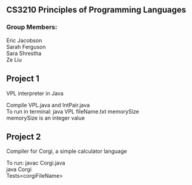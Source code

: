 ﻿## CS3210 Principles of Programming Languages
 ### Group Members:  
 Eric Jacobson  
 Sarah Ferguson  
 Sara Shrestha  
 Ze Liu  
 
 ## Project 1
 VPL interpreter in Java  
 
 Compile VPL.java and IntPair.java  
 To run in terminal: java VPL fileName.txt memorySize  
 memorySize is an integer value  
 
 ## Project 2  
 Compiler for Corgi, a simple calculator language 
   
 To run: 
 javac Corgi.java  
 java Corgi  
 Tests\<corgiFileName>  
